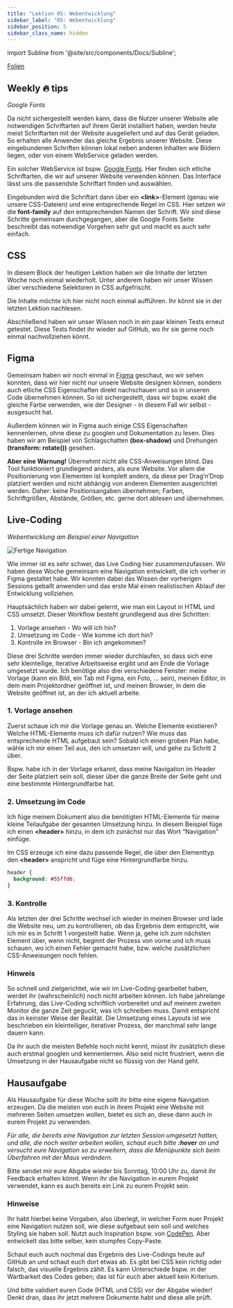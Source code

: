 ```yaml
---
title: "Lektion 05: Webentwicklung"
sidebar_label: "05: Webentwicklung"
sidebar_position: 5
sidebar_class_name: hidden
---
```


import Subline from '@site/src/components/Docs/Subline';

<Subline text="Wissen wird Website" />

[Folien](https://docs.google.com/presentation/d/14EoCps17dZHYhCic13CM6KHBDhbAWhxDDTiuiPZs7M4)

## Weekly 🔥 tips

_Google Fonts_

Da nicht sichergestellt werden kann, dass die Nutzer unserer Website alle notwendigen Schriftarten auf ihrem Gerät installiert haben, werden heute meist Schriftarten mit der Website ausgeliefert und auf das Gerät geladen. So erhalten alle Anwender das gleiche Ergebnis unserer Website. Diese eingebundenen Schriften können lokal neben anderen Inhalten wie Bildern liegen, oder von einem WebService geladen werden.

Ein solcher WebService ist bspw. [Google Fonts](https://fonts.google.com/). Hier finden sich etliche Schriftarten, die wir auf unserer Website verwenden können. Das Interface lässt uns die passendste Schriftart finden und auswählen.

Eingebunden wird die Schriftart dann über ein **<link\>**-Element (genau wie unsere CSS-Dateien) und eine entsprechende Regel im CSS. Hier setzen wir die **font-family** auf den entsprechenden Namen der Schrift. Wir sind diese Schritte gemeinsam durchgegangen, aber die Google Fonts Seite beschreibt das notwendige Vorgehen sehr gut und macht es auch sehr einfach.

## CSS

In diesem Block der heutigen Lektion haben wir die Inhalte der letzten Woche noch einmal wiederholt. Unter anderem haben wir unser Wissen über verschiedene Selektoren in CSS aufgefrischt.

Die Inhalte möchte ich hier nicht noch einmal aufführen. Ihr könnt sie in der letzten Lektion nachlesen.

Abschließend haben wir unser Wissen noch in ein paar kleinen Tests erneut getestet. Diese Tests findet ihr wieder auf GitHub, wo ihr sie gerne noch einmal nachvollziehen könnt.

## Figma

Gemeinsam haben wir noch einmal in [Figma](https://www.figma.com/) geschaut, wo wir sehen konnten, dass wir hier nicht nur unsere Website designen können, sondern auch etliche CSS Eigenschaften direkt nachschauen und so in unseren Code übernehmen können. So ist sichergestellt, dass wir bspw. exakt die gleiche Farbe verwenden, wie der Designer - in diesem Fall wir selbst - ausgesucht hat.

Außerdem können wir in Figma auch einige CSS Eigenschaften kennenlernen, ohne diese zu googlen und Dokumentation zu lesen. Dies haben wir am Beispiel von Schlagschatten **(box-shadow)** und Drehungen **(transform: rotate())** gesehen.

**Aber eine Warnung!** Übernehmt nicht alle CSS-Anweisungen blind. Das Tool funktioniert grundlegend anders, als eure Website. Vor allem die Positionierung von Elementen ist komplett anders, da diese per Drag’n’Drop platziert werden und nicht abhängig von anderen Elementen ausgerichtet werden. Daher: keine Positionsangaben übernehmen; Farben, Schriftgrößen, Abstände, Größen, etc. gerne dort ablesen und übernehmen.

## Live-Coding

_Webentwicklung am Beispiel einer Navigation_

![Fertige Navigation](/img/lessons/05/navi.png)

Wie immer ist es sehr schwer, das Live Coding hier zusammenzufassen. Wir haben diese Woche gemeinsam eine Navigation entwickelt, die ich vorher in Figma gestaltet habe. Wir konnten dabei das Wissen der vorherigen Sessions geballt anwenden und das erste Mal einen realistischen Ablauf der Entwicklung vollziehen.

Hauptsächlich haben wir dabei gelernt, wie man ein Layout in HTML und CSS umsetzt. Dieser Workflow besteht grundlegend aus drei Schritten:

1. Vorlage ansehen - Wo will ich hin?
2. Umsetzung im Code - Wie komme ich dort hin?
3. Kontrolle im Browser - Bin ich angekommen?

Diese drei Schritte werden immer wieder durchlaufen, so dass sich eine sehr kleinteilige, iterative Arbeitsweise ergibt und am Ende die Vorlage umgesetzt wurde. Ich benötige also drei verschiedene Fenster: meine Vorlage (kann ein Bild, ein Tab mit Figma, ein Foto, … sein), meinen Editor, in dem mein Projektordner geöffnet ist, und meinen Browser, in dem die Website geöffnet ist, an der ich aktuell arbeite.

### 1. Vorlage ansehen

Zuerst schaue ich mir die Vorlage genau an. Welche Elemente existieren? Welche HTML-Elemente muss ich dafür nutzen? Wie muss das entsprechende HTML aufgebaut sein?
Sobald ich einen groben Plan habe, wähle ich mir einen Teil aus, den ich umsetzen will, und gehe zu Schritt 2 über.

Bspw. habe ich in der Vorlage erkannt, dass meine Navigation im Header der Seite platziert sein soll, dieser über die ganze Breite der Seite geht und eine bestimmte Hintergrundfarbe hat.

### 2. Umsetzung im Code

Ich füge meinem Dokument also die benötigten HTML-Elemente für meine kleine Teilaufgabe der gesamten Umsetzung hinzu. In diesem Beispiel füge ich einen **<header\>** hinzu, in dem ich zunächst nur das Wort “Navigation” einfüge.

Im CSS erzeuge ich eine dazu passende Regel, die über den Elementtyp den **<header\>** anspricht und füge eine Hintergrundfarbe hinzu.

```css
header {
  background: #55ffd6;
}
```

### 3. Kontrolle

Als letzten der drei Schritte wechsel ich wieder in meinen Browser und lade die Website neu, um zu kontrollieren, ob das Ergebnis dem entspricht, wie ich mir es in Schritt 1 vorgestellt habe. Wenn ja, gehe ich zum nächsten Element über, wenn nicht, beginnt der Prozess von vorne und ich muss schauen, wo ich einen Fehler gemacht habe, bzw. welche zusätzlichen CSS-Anweisungen noch fehlen.

### Hinweis

So schnell und zielgerichtet, wie wir im Live-Coding gearbeitet haben, werdet ihr (wahrscheinlich) noch nicht arbeiten können. Ich habe jahrelange Erfahrung, das Live-Coding schriftlich vorbereitet und auf meinem zweiten Monitor die ganze Zeit geguckt, was ich schreiben muss. Damit entspricht das in keinster Weise der Realität. Die Umsetzung eines Layouts ist wie beschrieben ein kleinteiliger, iterativer Prozess, der manchmal sehr lange dauern kann.

Da ihr auch die meisten Befehle noch nicht kennt, müsst ihr zusätzlich diese auch erstmal googlen und kennenlernen. Also seid nicht frustriert, wenn die Umsetzung in der Hausaufgabe nicht so flüssig von der Hand geht.

## Hausaufgabe

Als Hausaufgabe für diese Woche sollt ihr bitte eine eigene Navigation erzeugen. Da die meisten von euch in ihrem Projekt eine Website mit mehreren Seiten umsetzen wollen, bietet es sich an, diese dann auch in eurem Projekt zu verwenden.

_Für alle, die bereits eine Navigation zur letzten Session umgesetzt hatten, und alle, die noch weiter arbeiten wollen, schaut euch bitte **:hover** an und versucht eure Navigation so zu erweitern, dass die Menüpunkte sich beim Überfahren mit der Maus verändern._

Bitte sendet mir eure Abgabe wieder bis Sonntag, 10:00 Uhr zu, damit ihr Feedback erhalten könnt. Wenn ihr die Navigation in eurem Projekt verwendet, kann es auch bereits ein Link zu eurem Projekt sein.

### Hinweise

Ihr habt hierbei keine Vorgaben, also überlegt, in welcher Form euer Projekt eine Navigation nutzen soll, wie diese aufgebaut sein soll und welches Styling sie haben soll. Nutzt auch Inspiration bspw. von [CodePen](https://codepen.io/search/pens?q=navigation). Aber entwickelt das bitte selber, kein stumpfes Copy-Paste.

Schaut euch auch nochmal das Ergebnis des Live-Codings heute auf GitHub an und schaut euch dort etwas ab. Es gibt bei CSS kein richtig oder falsch, das visuelle Ergebnis zählt. Es kann Unterschiede bspw. in der Wartbarkeit des Codes geben; das ist für euch aber aktuell kein Kriterium.

Und bitte validiert euren Code (HTML und CSS) vor der Abgabe wieder! Denkt dran, dass ihr jetzt mehrere Dokumente habt und diese alle prüft.
